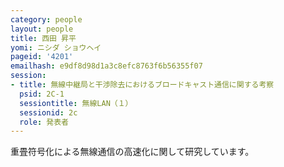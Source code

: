 ```yaml
---
category: people
layout: people
title: 西田 昇平
yomi: ニシダ ショウヘイ
pageid: '4201'
emailhash: e9df8d98d1a3c8efc8763f6b56355f07
session:
- title: 無線中継局と干渉除去におけるブロードキャスト通信に関する考察
  psid: 2C-1
  sessiontitle: 無線LAN（１）
  sessionid: 2c
  role: 発表者
---
```

重畳符号化による無線通信の高速化に関して研究しています。
